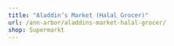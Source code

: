 ```yaml
---
title: "Aladdin’s Market (Halal Grocer)"
url: /ann-arbor/aladdins-market-halal-grocer/
shop: Supermarkt
---
```

